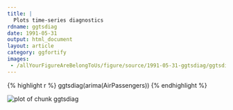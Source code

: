 ```yaml
---
title: |
  Plots time-series diagnostics
rdname: ggtsdiag
date: 1991-05-31
output: html_document
layout: article
category: ggfortify
images:
 - /allYourFigureAreBelongToUs/figure/source/1991-05-31-ggtsdiag/ggtsdiag-1.png
---
```





{% highlight r %}
ggtsdiag(arima(AirPassengers))
{% endhighlight %}

![plot of chunk ggtsdiag](/allYourFigureAreBelongToUs/figure/source/1991-05-31-ggtsdiag/ggtsdiag-1.png) 
